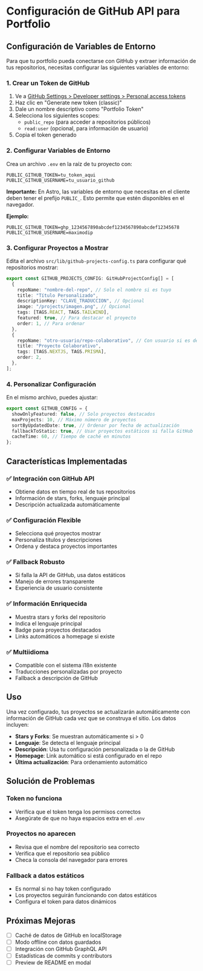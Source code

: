 # Configuración de GitHub API para Portfolio

## Configuración de Variables de Entorno

Para que tu portfolio pueda conectarse con GitHub y extraer información de tus repositorios, necesitas configurar las siguientes variables de entorno:

### 1. Crear un Token de GitHub

1. Ve a [GitHub Settings > Developer settings > Personal access tokens](https://github.com/settings/tokens)
2. Haz clic en "Generate new token (classic)"
3. Dale un nombre descriptivo como "Portfolio Token"
4. Selecciona los siguientes scopes:
   - `public_repo` (para acceder a repositorios públicos)
   - `read:user` (opcional, para información de usuario)
5. Copia el token generado

### 2. Configurar Variables de Entorno

Crea un archivo `.env` en la raíz de tu proyecto con:

```env
PUBLIC_GITHUB_TOKEN=tu_token_aqui
PUBLIC_GITHUB_USERNAME=tu_usuario_github
```

**Importante:** En Astro, las variables de entorno que necesitas en el cliente deben tener el prefijo `PUBLIC_`. Esto permite que estén disponibles en el navegador.

**Ejemplo:**

```env
PUBLIC_GITHUB_TOKEN=ghp_1234567890abcdef1234567890abcdef12345678
PUBLIC_GITHUB_USERNAME=maximodip
```

### 3. Configurar Proyectos a Mostrar

Edita el archivo `src/lib/github-projects-config.ts` para configurar qué repositorios mostrar:

```typescript
export const GITHUB_PROJECTS_CONFIG: GitHubProjectConfig[] = [
  {
    repoName: "nombre-del-repo", // Solo el nombre si es tuyo
    title: "Título Personalizado",
    descriptionKey: "CLAVE_TRADUCCION", // Opcional
    image: "/projects/imagen.png", // Opcional
    tags: [TAGS.REACT, TAGS.TAILWIND],
    featured: true, // Para destacar el proyecto
    order: 1, // Para ordenar
  },
  {
    repoName: "otro-usuario/repo-colaborativo", // Con usuario si es de otro
    title: "Proyecto Colaborativo",
    tags: [TAGS.NEXTJS, TAGS.PRISMA],
    order: 2,
  },
];
```

### 4. Personalizar Configuración

En el mismo archivo, puedes ajustar:

```typescript
export const GITHUB_CONFIG = {
  showOnlyFeatured: false, // Solo proyectos destacados
  maxProjects: 10, // Máximo número de proyectos
  sortByUpdatedDate: true, // Ordenar por fecha de actualización
  fallbackToStatic: true, // Usar proyectos estáticos si falla GitHub
  cacheTime: 60, // Tiempo de caché en minutos
};
```

## Características Implementadas

### ✅ Integración con GitHub API

- Obtiene datos en tiempo real de tus repositorios
- Información de stars, forks, lenguaje principal
- Descripción actualizada automáticamente

### ✅ Configuración Flexible

- Selecciona qué proyectos mostrar
- Personaliza títulos y descripciones
- Ordena y destaca proyectos importantes

### ✅ Fallback Robusto

- Si falla la API de GitHub, usa datos estáticos
- Manejo de errores transparente
- Experiencia de usuario consistente

### ✅ Información Enriquecida

- Muestra stars y forks del repositorio
- Indica el lenguaje principal
- Badge para proyectos destacados
- Links automáticos a homepage si existe

### ✅ Multiidioma

- Compatible con el sistema i18n existente
- Traducciones personalizadas por proyecto
- Fallback a descripción de GitHub

## Uso

Una vez configurado, tus proyectos se actualizarán automáticamente con información de GitHub cada vez que se construya el sitio. Los datos incluyen:

- **Stars y Forks**: Se muestran automáticamente si > 0
- **Lenguaje**: Se detecta el lenguaje principal
- **Descripción**: Usa tu configuración personalizada o la de GitHub
- **Homepage**: Link automático si está configurado en el repo
- **Última actualización**: Para ordenamiento automático

## Solución de Problemas

### Token no funciona

- Verifica que el token tenga los permisos correctos
- Asegúrate de que no haya espacios extra en el `.env`

### Proyectos no aparecen

- Revisa que el nombre del repositorio sea correcto
- Verifica que el repositorio sea público
- Checa la consola del navegador para errores

### Fallback a datos estáticos

- Es normal si no hay token configurado
- Los proyectos seguirán funcionando con datos estáticos
- Configura el token para datos dinámicos

## Próximas Mejoras

- [ ] Caché de datos de GitHub en localStorage
- [ ] Modo offline con datos guardados
- [ ] Integración con GitHub GraphQL API
- [ ] Estadísticas de commits y contributors
- [ ] Preview de README en modal
